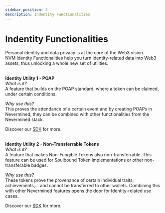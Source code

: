 ```yaml
---
sidebar_position: 3
description: Indentity Functionalities
---
```


# Indentity Functionalities

Personal identity and data privacy is at the core of the Web3 vision.<br />
NVM Identity Functionalities help you turn identity-related data into Web3 assets, thus unlocking a whole new set of utilities.<br />
<br />

**Identity Utility 1 - POAP**<br />
_What is it?_<br />
A feature that builds on the POAP standard, where a token can be claimed, under certain conditions.<br />

_Why use this?_<br />
This proves the attendance of a certain event and by creating POAPs in Nevermined, they can be combined with other functionalities from the Nevermined stack.<br />

Discover our [SDK](https://docs.nevermined.io/docs/nevermined-sdk/getting-started) for more.<br />
<br />

**Identity Utility 2 - Non-Transferrable Tokens**<br />
_What is it?_<br />
A feature that makes Non-Fungible Tokens also non-transferrable. This feature can be used for Soulbound Token implementations or other non-transferable badges.<br />

_Why use this?_<br />
These tokens prove the provenance of certain individual traits, achievements,... and cannot be transferred to other wallets. Combining this with other Nevermined features opens the door for Identity-related use cases.<br />

Discover our [SDK](https://docs.nevermined.io/docs/nevermined-sdk/getting-started) for more.<br />
<br />
